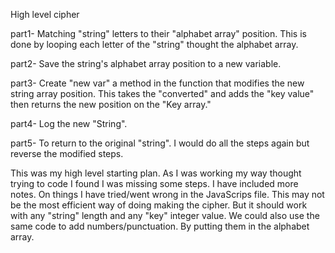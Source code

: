 High level cipher


part1-
Matching "string" letters to their "alphabet array" position. This is done by looping
each letter of the "string" thought the alphabet array.

part2-
Save the string's alphabet array position to a new variable.

part3-
Create "new var" a method in the function that modifies the new string array position. This takes the "converted" and adds the "key value" then returns the new position on the "Key array."

part4- Log the new "String".

part5- To return to the original "string". I would do all the steps again but reverse the
modified steps.


This was my high level starting plan. As I was working my way thought trying to code I found I was missing some steps. I have included more notes. On things I have tried/went wrong in the JavaScrips file. This may not be the most efficient way of doing making the cipher. But it should work with any "string" length and any "key" integer value. We could also use the same code to add numbers/punctuation. By putting them in the alphabet array.

